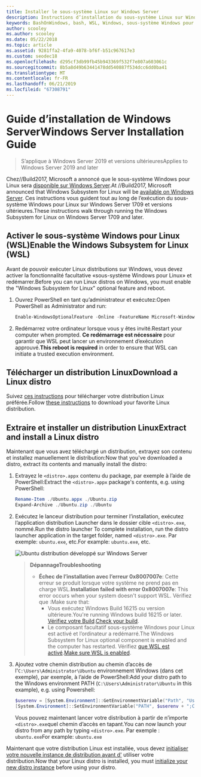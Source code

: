 ```yaml
---
title: Installer le sous-système Linux sur Windows Server
description: Instructions d’installation du sous-système Linux sur Windows Server.
keywords: BashOnWindows, bash, WSL, Windows, sous-système Windows pour Linux, windowssubsystem, Ubuntu, Windows Server
author: scooley
ms.author: scooley
ms.date: 05/22/2018
ms.topic: article
ms.assetid: 9281ffa2-4fa9-4078-bf6f-b51c967617e3
ms.custom: seodec18
ms.openlocfilehash: d295cf3db99fb45b943369f532f7e807a603061c
ms.sourcegitcommit: 8b5a8d49b63441478dd540887f534dcc6dd0ba41
ms.translationtype: MT
ms.contentlocale: fr-FR
ms.lasthandoff: 06/21/2019
ms.locfileid: "67308791"
---
```

# <a name="windows-server-installation-guide"></a><span data-ttu-id="004b3-104">Guide d’installation de Windows Server</span><span class="sxs-lookup"><span data-stu-id="004b3-104">Windows Server Installation Guide</span></span>

> <span data-ttu-id="004b3-105">S’applique à Windows Server 2019 et versions ultérieures</span><span class="sxs-lookup"><span data-stu-id="004b3-105">Applies to Windows Server 2019 and later</span></span>

<span data-ttu-id="004b3-106">Chez//Build2017, Microsoft a annoncé que le sous-système Windows pour Linux sera [disponible sur Windows Server](https://blogs.technet.microsoft.com/hybridcloud/2017/05/10/windows-server-for-developers-news-from-microsoft-build-2017/).</span><span class="sxs-lookup"><span data-stu-id="004b3-106">At //Build2017, Microsoft announced that Windows Subsystem for Linux will be [available on Windows Server](https://blogs.technet.microsoft.com/hybridcloud/2017/05/10/windows-server-for-developers-news-from-microsoft-build-2017/).</span></span>  <span data-ttu-id="004b3-107">Ces instructions vous guident tout au long de l’exécution du sous-système Windows pour Linux sur Windows Server 1709 et versions ultérieures.</span><span class="sxs-lookup"><span data-stu-id="004b3-107">These instructions walk through running the Windows Subsystem for Linux on Windows Server 1709 and later.</span></span>

## <a name="enable-the-windows-subsystem-for-linux-wsl"></a><span data-ttu-id="004b3-108">Activer le sous-système Windows pour Linux (WSL)</span><span class="sxs-lookup"><span data-stu-id="004b3-108">Enable the Windows Subsystem for Linux (WSL)</span></span>

<span data-ttu-id="004b3-109">Avant de pouvoir exécuter Linux distributions sur Windows, vous devez activer la fonctionnalité facultative «sous-système Windows pour Linux» et redémarrer.</span><span class="sxs-lookup"><span data-stu-id="004b3-109">Before you can run Linux distros on Windows, you must enable the "Windows Subsystem for Linux" optional feature and reboot.</span></span>

1. <span data-ttu-id="004b3-110">Ouvrez PowerShell en tant qu’administrateur et exécutez:</span><span class="sxs-lookup"><span data-stu-id="004b3-110">Open PowerShell as Administrator and run:</span></span>
    ```powershell
    Enable-WindowsOptionalFeature -Online -FeatureName Microsoft-Windows-Subsystem-Linux
    ```

2. <span data-ttu-id="004b3-111">Redémarrez votre ordinateur lorsque vous y êtes invité.</span><span class="sxs-lookup"><span data-stu-id="004b3-111">Restart your computer when prompted.</span></span> <span data-ttu-id="004b3-112">**Ce redémarrage est nécessaire** pour garantir que WSL peut lancer un environnement d’exécution approuvé.</span><span class="sxs-lookup"><span data-stu-id="004b3-112">**This reboot is required** in order to ensure that WSL can initiate a trusted execution environment.</span></span>

## <a name="download-a-linux-distro"></a><span data-ttu-id="004b3-113">Télécharger un distribution Linux</span><span class="sxs-lookup"><span data-stu-id="004b3-113">Download a Linux distro</span></span>

<span data-ttu-id="004b3-114">Suivez [ces instructions](install-manual.md) pour télécharger votre distribution Linux préférée.</span><span class="sxs-lookup"><span data-stu-id="004b3-114">Follow [these instructions](install-manual.md) to download your favorite Linux distribution.</span></span>

## <a name="extract-and-install-a-linux-distro"></a><span data-ttu-id="004b3-115">Extraire et installer un distribution Linux</span><span class="sxs-lookup"><span data-stu-id="004b3-115">Extract and install a Linux distro</span></span>
<span data-ttu-id="004b3-116">Maintenant que vous avez téléchargé un distribution, extrayez son contenu et installez manuellement le distribution:</span><span class="sxs-lookup"><span data-stu-id="004b3-116">Now that you've downloaded a distro, extract its contents and manually install the distro:</span></span>

1. <span data-ttu-id="004b3-117">Extrayez le `<distro>.appx` contenu du package, par exemple à l’aide de PowerShell:</span><span class="sxs-lookup"><span data-stu-id="004b3-117">Extract the `<distro>.appx` package's contents, e.g. using PowerShell:</span></span>

    ```powershell
    Rename-Item ./Ubuntu.appx ./Ubuntu.zip
    Expand-Archive ./Ubuntu.zip ./Ubuntu
    ```

2. <span data-ttu-id="004b3-118">Exécutez le lanceur distribution pour terminer l’installation, exécutez l’application distribution Launcher dans le dossier cible `<distro>.exe`, nommé.</span><span class="sxs-lookup"><span data-stu-id="004b3-118">Run the distro launcher To complete installation, run the distro launcher application in the target folder, named `<distro>.exe`.</span></span> <span data-ttu-id="004b3-119">Par exemple: `ubuntu.exe`, etc.</span><span class="sxs-lookup"><span data-stu-id="004b3-119">For example: `ubuntu.exe`, etc.</span></span>

    ![Ubuntu distribution développé sur Windows Server](media/server-appx-expand.png)

    > <span data-ttu-id="004b3-121">**Dépannage**</span><span class="sxs-lookup"><span data-stu-id="004b3-121">**Troubleshooting**</span></span>
    > * <span data-ttu-id="004b3-122">**Échec de l’installation avec l’erreur 0x8007007e**: Cette erreur se produit lorsque votre système ne prend pas en charge WSL.</span><span class="sxs-lookup"><span data-stu-id="004b3-122">**Installation failed with error 0x8007007e**: This error occurs when your system doesn't support WSL.</span></span> <span data-ttu-id="004b3-123">Vérifiez que :</span><span class="sxs-lookup"><span data-stu-id="004b3-123">Make sure that:</span></span>
    >   * <span data-ttu-id="004b3-124">Vous exécutez Windows Build 16215 ou version ultérieure.</span><span class="sxs-lookup"><span data-stu-id="004b3-124">You're running Windows build 16215 or later.</span></span> <span data-ttu-id="004b3-125">[Vérifiez votre Build](troubleshooting.md#check-your-build-number).</span><span class="sxs-lookup"><span data-stu-id="004b3-125">[Check your build](troubleshooting.md#check-your-build-number).</span></span>
    >   * <span data-ttu-id="004b3-126">Le composant facultatif sous-système Windows pour Linux est activé et l’ordinateur a redémarré.</span><span class="sxs-lookup"><span data-stu-id="004b3-126">The Windows Subsystem for Linux optional component is enabled and the computer has restarted.</span></span>  <span data-ttu-id="004b3-127">Vérifiez [que WSL est activé](troubleshooting.md#confirm-wsl-is-enabled).</span><span class="sxs-lookup"><span data-stu-id="004b3-127">[Make sure WSL is enabled](troubleshooting.md#confirm-wsl-is-enabled).</span></span>
    
3. <span data-ttu-id="004b3-128">Ajoutez votre chemin distribution au chemin d’accès de l'`C:\Users\Administrator\Ubuntu` environnement Windows (dans cet exemple), par exemple, à l’aide de PowerShell:</span><span class="sxs-lookup"><span data-stu-id="004b3-128">Add your distro path to the Windows environment PATH (`C:\Users\Administrator\Ubuntu` in this example), e.g. using Powershell:</span></span>
        
    ```powershell
    $userenv = [System.Environment]::GetEnvironmentVariable("Path", "User")
    [System.Environment]::SetEnvironmentVariable("PATH", $userenv + ";C:\Users\Administrator\Ubuntu", "User")
    ```
    <span data-ttu-id="004b3-129">Vous pouvez maintenant lancer votre distribution à partir de n’importe `<distro>.exe`quel chemin d’accès en tapant.</span><span class="sxs-lookup"><span data-stu-id="004b3-129">You can now launch your distro from any path by typing `<distro>.exe`.</span></span> <span data-ttu-id="004b3-130">Par exemple : `ubuntu.exe`</span><span class="sxs-lookup"><span data-stu-id="004b3-130">For example: `ubuntu.exe`</span></span>

<span data-ttu-id="004b3-131">Maintenant que votre distribution Linux est installée, vous devez [initialiser votre nouvelle instance de distribution avant d'](initialize-distro.md) utiliser votre distribution.</span><span class="sxs-lookup"><span data-stu-id="004b3-131">Now that your Linux distro is installed, you must [initialize your new distro instance](initialize-distro.md) before using your distro.</span></span>
